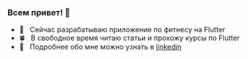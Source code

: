 ### Всем привет! 👋

- 🔭 &nbsp; Сейчас разрабатываю приложение по фитнесу на Flutter
- 🍀 &nbsp; В свободное время читаю статьи и прохожу курсы по Flutter
- 📰 &nbsp; Подробнее обо мне можно узнать в [linkedin](https://www.linkedin.com/in/yauheni-prakapenka/)


<!--
**yauheniprakapenka/yauheniprakapenka** is a ✨ _special_ ✨ repository because its `README.md` (this file) appears on your GitHub profile.

Here are some ideas to get you started:

- 🔭 I’m currently working on ...
- 🌱 I’m currently learning ...
- 👯 I’m looking to collaborate on ...
- 🤔 I’m looking for help with ...
- 💬 Ask me about ...
- 📫 How to reach me: ...
- 😄 Pronouns: ...
- ⚡ Fun fact: ...
-->
